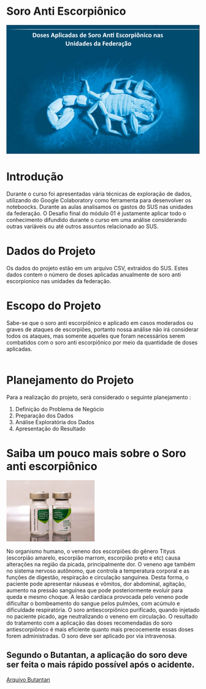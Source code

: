 # Soro Anti Escorpiônico
<img src="/docs/escorpiao.png" alt="Imagem Principal" vertical-align: middle/></img>
# Introdução
Durante o curso foi apresentadas vária técnicas de exploração de dados, utilizando do Google Colaboratory como ferramenta para desenvolver os noteboocks. Durante as aulas analisamos os gastos do SUS nas unidades da federação. O Desafio final do módulo 01 é justamente aplicar todo o conhecimento difundido durante o curso em uma análise considerando outras varíáveis ou até outros assuntos relacionado ao SUS.
# Dados do Projeto
Os dados do projeto estão em um arquivo CSV, extraidos do SUS. Estes dados contem o número de doses aplicadas anualmente de soro anti escorpionico nas unidades da federação.
# Escopo do Projeto
Sabe-se que o soro anti escorpiônico e aplicado em casos moderados ou graves de ataques de escorpiões, portanto nossa análise não irá considerar todos os ataques, mas somente aqueles que foram necessários serem combatidos com o soro anti escorpiônico por meio da quantidade de doses aplicadas.<br><br>
# Planejamento do Projeto 
Para a realização do projeto, será considerado o seguinte planejamento :

1. Definição do Problema de Negócio
2. Preparação dos Dados
3. Análise Exploratória dos Dados
4. Apresentação do Resultado
# Saiba um pouco mais sobre o Soro anti escorpiônico
<img src="/docs/soro.png" alt="Imagem Principal" vertical-align: middle/></img>

No organismo humano, o veneno dos escorpiões do gênero Tityus (escorpião amarelo, escorpião marrom,
escorpião preto e etc) causa alterações na região da picada, principalmente dor. O veneno age também no
sistema nervoso autônomo, que controla a temperatura corporal e as funções de digestão, respiração e
circulação sanguínea. Desta forma, o paciente pode apresentar náuseas e vômitos, dor abdominal,
agitação, aumento na pressão sanguínea que pode posteriormente evoluir para queda e mesmo choque. A
lesão cardíaca provocada pelo veneno pode dificultar o bombeamento do sangue pelos pulmões, com
acúmulo e dificuldade respiratória. O soro antiescorpiônico purificado, quando injetado no paciente
picado, age neutralizando o veneno em circulação. O resultado do tratamento com a aplicação das doses
recomendadas do soro antiescorpiônico é mais eficiente quanto mais precocemente essas doses forem
administradas. O soro deve ser aplicado por via intravenosa.
## Segundo o Butantan, a aplicação do soro deve ser feita o mais rápido possível após o acidente.
<a href="https://butantan.gov.br/assets/pdf/soros_vacinas/soros/Bula-Soro-Antiescorpionico-Instituto-Butantan-Paciente-Consulta-Remedios.pdf" target="_blank">Arquivo Butantan</a>
